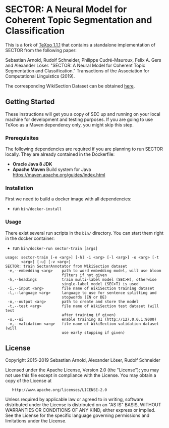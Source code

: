 # SECTOR: A Neural Model for Coherent Topic Segmentation and Classification

This is a fork of [TeXoo 1.1.1](https://github.com/sebastianarnold/TeXoo) that contains a standalone implementation of SECTOR from the following paper:

Sebastian Arnold, Rudolf Schneider, Philippe Cudré-Mauroux, Felix A. Gers and Alexander Löser. "SECTOR: A Neural Model for Coherent Topic Segmentation and Classification." Transactions of the Association for Computational Linguistics (2019).

The corresponding WikiSection Dataset can be obtained [here](https://github.com/sebastianarnold/WikiSection).

## Getting Started

These instructions will get you a copy of SEC up and running on your local machine for development and testing purposes. If you are going to use TeXoo as a Maven dependency only, you might skip this step.

### Prerequisites

The following dependencies are required if you are planning to run SECTOR locally. They are already contained in the Dockerfile:

- **Oracle Java 8 JDK**
- **Apache Maven** Build system for Java  
<https://maven.apache.org/guides/index.html>

### Installation

First we need to build a docker image with all dependencies:

- run ```bin/docker-install```

### Usage

There exist several run scripts in the `bin/` directory. You can start them right in the docker container:

- run ```bin/docker-run sector-train [args]```

```
usage: sector-train [-e <arg>] [-h] -i <arg> [-l <arg>] -o <arg> [-t
       <arg>] [-u] [-v <arg>]
SECTOR: train SectorAnnotator from WikiSection dataset
 -e,--embedding <arg>    path to word embedding model, will use bloom
                         filters if not given
 -h,--headings           train multi-label model (SEC>H), otherwise
                         single-label model (SEC>T) is used
 -i,--input <arg>        file name of WikiSection training dataset
 -l,--language <arg>     language to use for sentence splitting and
                         stopwords (EN or DE)
 -o,--output <arg>       path to create and store the model
 -t,--test <arg>         file name of WikiSection test dataset (will test
                         after training if given)
 -u,--ui                 enable training UI (http://127.0.0.1:9000)
 -v,--validation <arg>   file name of WikiSection validation dataset (will
                         use early stopping if given)
```

## License

   Copyright 2015-2019 Sebastian Arnold, Alexander Löser, Rudolf Schneider

   Licensed under the Apache License, Version 2.0 (the "License");
   you may not use this file except in compliance with the License.
   You may obtain a copy of the License at

       http://www.apache.org/licenses/LICENSE-2.0

   Unless required by applicable law or agreed to in writing, software
   distributed under the License is distributed on an "AS IS" BASIS,
   WITHOUT WARRANTIES OR CONDITIONS OF ANY KIND, either express or implied.
   See the License for the specific language governing permissions and
   limitations under the License.
